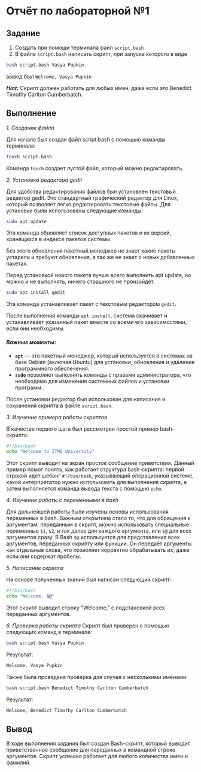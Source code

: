 
# Отчёт по лабораторной №1
## Задание
1. Создать при помощи терминала файл `script.bash` 
2. В файле `script.bash` написать скрипт, при запуске которого в виде
```bash
bash script.bash Vasya Pupkin
```
вывод был `Welcome, Vasya Pupkin`

***Hint:*** Скрипт должен работать для любых имен, даже если это Benedict Timothy Carlton Cumberbatch.

## Выполнение

*1. Создание файла*

Для начала был создан файл script.bash с помощью команды терминала:
```bash
touch script.bash
```
Команда `touch` создает пустой файл, который можно редактировать.

*2. Установка редактора gedit*

Для удобства редактирования файлов был установлен текстовый редактор gedit. Это стандартный графический редактор для Linux, который позволяет легко редактировать текстовые файлы.
Для установки были использованы следующие команды:

```bash
sudo apt update
```
Эта команда обновляет список доступных пакетов и их версий, хранящихся в индексе пакетов системы.

Без этого обновления пакетный менеджер не знает какие пакеты устарели и требуют обновления, а так же не знает о новых добавленных пакетах.

Перед установкой нового пакета лучше всего выполнить apt update, но можно и не выполнять, ничего страшного не произойдет.

```bash
sudo apt install gedit
```
Эта команда устанавливает пакет с текстовым редактором `gedit`.

После выполнения команды `apt install`, система скачивает и устанавливает указанный пакет вместе со всеми его зависимостями, если они необходимы.

#### *Важные моменты*:
- **`apt`** — это пакетный менеджер, который используется в системах на базе Debian (включая Ubuntu) для установки, обновления и удаления программного обеспечения.
- **`sudo`** позволяет выполнять команды с правами администратора, что необходимо для изменения системных файлов и установки программ.

После установки редактор был использован для написания и сохранения скрипта в файле `script.bash`.

*3. Изучение примера работы скриптов*

В качестве первого шага был рассмотрен простой пример bash-скрипта:
```bash
#!/bin/bash
echo "Welcome to ITMO University"
```
Этот скрипт выводит на экран простое сообщение приветствия. Данный пример помог понять, как работает структура bash-скрипта: первой строкой идет шебанг `#!/bin/bash`, указывающий операционной системе, какой интерпретатор нужно использовать для выполнения скрипта, а затем выполняется команда вывода текста с помощью `echo`.

*4. Изучение работы с переменными в bash*

Для дальнейшей работы были изучены основы использования переменных в bash. Важным открытием стало то, что для обращения к аргументам, переданным в скрипт, можно использовать специальные переменные `$1`, `$2`, и так далее для каждого аргумента, или `$@` для всех аргументов сразу.
В Bash `$@` используется для представления всех аргументов, переданных скрипту или функции. Он передаёт аргументы как отдельные слова, что позволяет корректно обрабатывать их, даже если они содержат пробелы. 

*5. Написание скрипта*

На основе полученных знаний был написан следующий скрипт:
```bash
#!/bin/bash
echo "Welcome, $@"
```
Этот скрипт выводит строку "Welcome," с подстановкой всех переданных аргументов.

*6. Проверка работы скрипта*
Скрипт был проверен с помощью следующих команд в терминале:
```bash
bash script.bash Vasya Pupkin
```
Результат: 
```bash
Welcome, Vasya Pupkin
```
Также была проведена проверка для случая с несколькими именами:
```bash
bash script.bash Benedict Timothy Carlton Cumberbatch
```
Результат:
```bash
Welcome, Benedict Timothy Carlton Cumberbatch
```

## Вывод
В ходе выполнения задания был создан Bash-скрипт, который выводит приветственное сообщение для переданных в командной строке аргументов. Скрипт успешно работает для любого количества имен и фамилий. 
